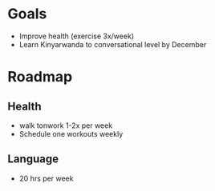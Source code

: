 # Goals
- Improve health (exercise 3x/week)
- Learn Kinyarwanda to conversational level by December

# Roadmap
## Health
- walk tonwork 1-2x per week
- Schedule one workouts weekly
## Language
- 20 hrs per week
